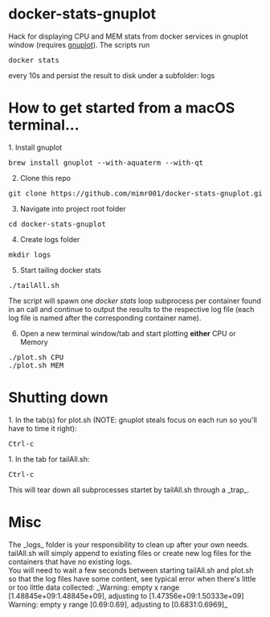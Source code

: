 # docker-stats-gnuplot
Hack for displaying CPU and MEM stats from docker services in gnuplot window (requires [gnuplot](http://www.gnuplot.info)).
The scripts run
<pre>
docker stats
</pre>
every 10s and persist the result to disk under a subfolder: logs

<h1>How to get started from a macOS terminal...</h1>
1. Install gnuplot
<pre>
brew install gnuplot --with-aquaterm --with-qt
</pre>

2. Clone this repo
<pre>
git clone https://github.com/mimr001/docker-stats-gnuplot.git
</pre>

3. Navigate into project root folder
<pre>
cd docker-stats-gnuplot
</pre>

4. Create logs folder
<pre>
mkdir logs
</pre>

5. Start tailing docker stats
<pre>
./tailAll.sh
</pre>
The script will spawn one _docker stats_ loop subprocess per container found in an call and continue to output the results to the respective log file (each log file is named after the corresponding container name).

6. Open a new terminal window/tab and start plotting __either__ CPU or Memory
<pre>
./plot.sh CPU
./plot.sh MEM
</pre>

<h1>Shutting down</h1>
1. In the tab(s) for plot.sh (NOTE: gnuplot steals focus on each run so you'll have to time it right):
<pre>
Ctrl-c
</pre>
1. In the tab for tailAll.sh:
<pre>
Ctrl-c
</pre>
This will tear down all subprocesses startet by tailAll.sh through a _trap_.

<h1>Misc</h1>
The _logs_ folder is your responsibility to clean up after your own needs. tailAll.sh will simply append to existing files or create new log files for the containers that have no existing logs.<br>
You will need to wait a few seconds between starting tailAll.sh and plot.sh so that the log files have some content, see typical error when there's little or too little data collected:
_Warning: empty x range [1.48845e+09:1.48845e+09], adjusting to [1.47356e+09:1.50333e+09]
Warning: empty y range [0.69:0.69], adjusting to [0.6831:0.6969]_

